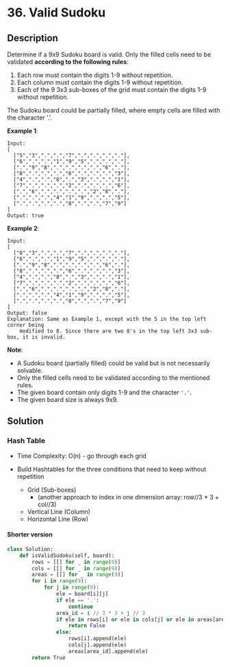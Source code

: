 # 36. Valid Sudoku

## Description

Determine if a 9x9 Sudoku board is valid. Only the filled cells need to be validated **according to the following rules**:

1. Each row must contain the digits 1-9 without repetition.
2. Each column must contain the digits 1-9 without repetition.
3. Each of the 9 3x3 sub-boxes of the grid must contain the digits 1-9 without repetition.

The Sudoku board could be partially filled, where empty cells are filled with the character '.'.

**Example 1**:

```
Input:
[
  ["5","3",".",".","7",".",".",".","."],
  ["6",".",".","1","9","5",".",".","."],
  [".","9","8",".",".",".",".","6","."],
  ["8",".",".",".","6",".",".",".","3"],
  ["4",".",".","8",".","3",".",".","1"],
  ["7",".",".",".","2",".",".",".","6"],
  [".","6",".",".",".",".","2","8","."],
  [".",".",".","4","1","9",".",".","5"],
  [".",".",".",".","8",".",".","7","9"]
]
Output: true
```

**Example 2**:

```
Input:
[
  ["8","3",".",".","7",".",".",".","."],
  ["6",".",".","1","9","5",".",".","."],
  [".","9","8",".",".",".",".","6","."],
  ["8",".",".",".","6",".",".",".","3"],
  ["4",".",".","8",".","3",".",".","1"],
  ["7",".",".",".","2",".",".",".","6"],
  [".","6",".",".",".",".","2","8","."],
  [".",".",".","4","1","9",".",".","5"],
  [".",".",".",".","8",".",".","7","9"]
]
Output: false
Explanation: Same as Example 1, except with the 5 in the top left corner being 
    modified to 8. Since there are two 8's in the top left 3x3 sub-box, it is invalid.
```

**Note**:

* A Sudoku board (partially filled) could be valid but is not necessarily solvable.
* Only the filled cells need to be validated according to the mentioned rules.
* The given board contain only digits 1-9 and the character `'.'`.
* The given board size is always 9x9.

## Solution

### Hash Table

* Time Complexity: O(n) - go through each grid

* Build Hashtables for the three conditions that need to keep without repetition
    * Grid (Sub-boxes)
        * (another approach to index in one dimension array: row//3 * 3 + col//3)
    * Vertical Line (Column)
    * Horizontal Line (Row)

#### Shorter version

```python
class Solution:
    def isValidSudoku(self, board):
        rows = [[] for _ in range(9)]
        cols = [[] for _ in range(9)]
        areas = [[] for _ in range(9)]
        for i in range(9):
            for j in range(9):
                ele = board[i][j]
                if ele == '.':
                    continue
                area_id = i // 3 * 3 + j // 3
                if ele in rows[i] or ele in cols[j] or ele in areas[area_id]:
                    return False
                else:
                    rows[i].append(ele)
                    cols[j].append(ele)
                    areas[area_id].append(ele)
        return True
```